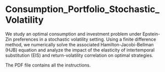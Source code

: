 # Consumption_Portfolio_Stochastic_Volatility

We study an optimal consumption and investment problem under Epstein-Zin preferences in a stochastic volatility setting. Using a finite difference method, we numerically solve the associated Hamilton-Jacobi-Bellman (HJB) equation and analyze the impact of the elasticity of intertemporal substitution (EIS) and return-volatility correlation on optimal strategies.

The PDF file contains all the instructions.
